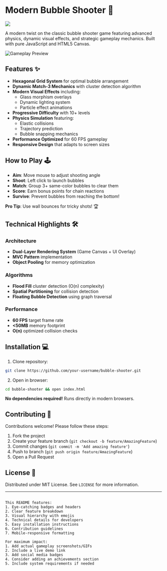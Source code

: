 

# Modern Bubble Shooter 🎯

![](https://modern-bubble-shooter-game.vercel.app/)

A modern twist on the classic bubble shooter game featuring advanced physics, dynamic visual effects, and strategic gameplay mechanics. Built with pure JavaScript and HTML5 Canvas.

![Gameplay Preview](https://github.com/user-attachments/assets/d8342344-99df-4519-88a0-6d8edc6e0eab)


## Features ✨

- **Hexagonal Grid System** for optimal bubble arrangement
- **Dynamic Match-3 Mechanics** with cluster detection algorithm
- **Modern Visual Effects** including:
  - Glass morphism overlays
  - Dynamic lighting system
  - Particle effect animations
- **Progressive Difficulty** with 10+ levels
- **Physics Simulation** featuring:
  - Elastic collisions
  - Trajectory prediction
  - Bubble snapping mechanics
- **Performance Optimized** for 60 FPS gameplay
- **Responsive Design** that adapts to screen sizes

## How to Play 🕹️

- **Aim**: Move mouse to adjust shooting angle
- **Shoot**: Left click to launch bubbles
- **Match**: Group 3+ same-color bubbles to clear them
- **Score**: Earn bonus points for chain reactions
- **Survive**: Prevent bubbles from reaching the bottom!

**Pro Tip**: Use wall bounces for tricky shots! 🏆

## Technical Highlights 🛠️

### Architecture
- **Dual-Layer Rendering System** (Game Canvas + UI Overlay)
- **MVC Pattern** implementation
- **Object Pooling** for memory optimization

### Algorithms
- **Flood Fill** cluster detection (O(n) complexity)
- **Spatial Partitioning** for collision detection
- **Floating Bubble Detection** using graph traversal

### Performance
- **60 FPS** target frame rate
- **<50MB** memory footprint
- **O(n)** optimized collision checks

## Installation 💻

1. Clone repository:
```bash
git clone https://github.com/your-username/bubble-shooter.git
```

2. Open in browser:
```bash
cd bubble-shooter && open index.html
```

**No dependencies required!** Runs directly in modern browsers.

## Contributing 🤝

Contributions welcome! Please follow these steps:
1. Fork the project
2. Create your feature branch (`git checkout -b feature/AmazingFeature`)
3. Commit changes (`git commit -m 'Add amazing feature'`)
4. Push to branch (`git push origin feature/AmazingFeature`)
5. Open a Pull Request

## License 📄

Distributed under MIT License. See `LICENSE` for more information.

---
```

This README features:
1. Eye-catching badges and headers
2. Clear feature breakdown
3. Visual hierarchy with emojis
4. Technical details for developers
5. Easy installation instructions
6. Contribution guidelines
7. Mobile-responsive formatting

For maximum impact:
1. Add actual gameplay screenshots/GIFs
2. Include a live demo link
3. Add social media badges
4. Consider adding an achievements section
5. Include system requirements if needed
